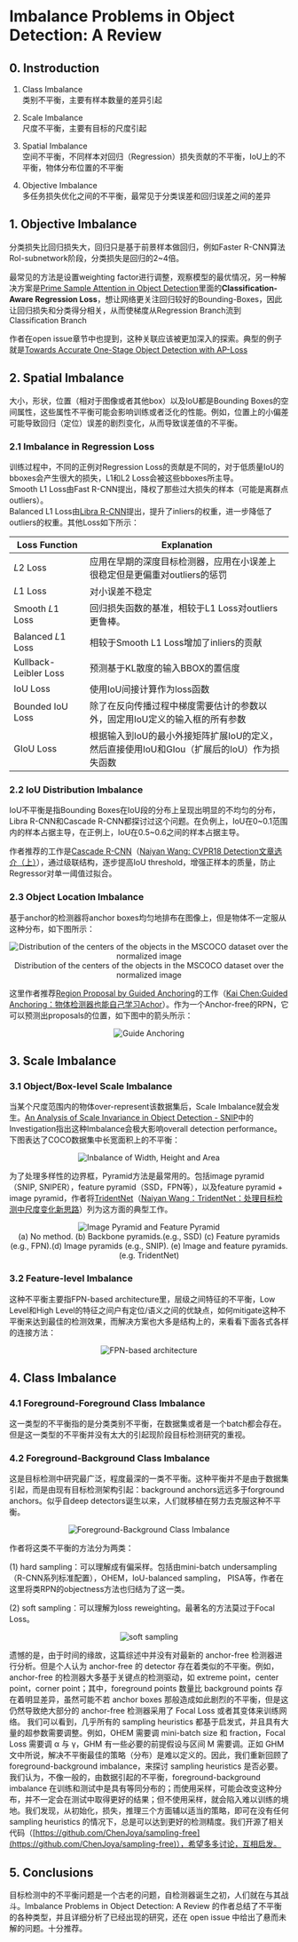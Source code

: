 # Imbalance Problems in Object Detection: A Review

## 0. Instroduction

1. Class Imbalance  
类别不平衡，主要有样本数量的差异引起

2. Scale Imbalance  
尺度不平衡，主要有目标的尺度引起

3. Spatial Imbalance  
空间不平衡，不同样本对回归（Regression）损失贡献的不平衡，IoU上的不平衡，物体分布位置的不平衡

4. Objective Imbalance  
多任务损失优化之间的不平衡，最常见于分类误差和回归误差之间的差异

## 1. Objective Imbalance  

分类损失比回归损失大，回归只是基于前景样本做回归，例如Faster R-CNN算法RoI-subnetwork阶段，分类损失是回归的2~4倍。
  
最常见的方法是设置weighting factor进行调整，观察模型的最优情况，另一种解决方案是[Prime Sample Attention in Object Detection](https://arxiv.org/abs/1904.04821)里面的**Classification-Aware Regression Loss**，想让网络更关注回归较好的Bounding-Boxes，因此让回归损失和分类得分相关，从而使梯度从Regression Branch流到Classification Branch  

作者在open issue章节中也提到，这种关联应该被更加深入的探索。典型的例子就是[Towards Accurate One-Stage Object Detection with AP-Loss](https://arxiv.org/abs/1904.06373)

## 2. Spatial Imbalance  

大小，形状，位置（相对于图像或者其他box）以及IoU都是Bounding Boxes的空间属性，这些属性不平衡可能会影响训练或者泛化的性能。例如，位置上的小偏差可能导致回归（定位）误差的剧烈变化，从而导致误差值的不平衡。  

### 2.1 Imbalance in Regression Loss  

训练过程中，不同的正例对Regression Loss的贡献是不同的，对于低质量IoU的bboxes会产生很大的损失，L1和L2 Loss会被这些bboxes所主导。  
Smooth L1 Loss由Fast R-CNN提出，降权了那些过大损失的样本（可能是离群点outliers）。  
Balanced L1 Loss由[Libra R-CNN](http://openaccess.thecvf.com/content_CVPR_2019/papers/Pang_Libra_R-CNN_Towards_Balanced_Learning_for_Object_Detection_CVPR_2019_paper.pdf)提出，提升了inliers的权重，进一步降低了outliers的权重。其他Loss如下所示：

Loss Function         | Explanation  
--                    | --  
*L*2 Loss             | 应用在早期的深度目标检测器，应用在小误差上</br>很稳定但是更偏重对outliers的惩罚
*L*1 Loss             | 对小误差不稳定
Smooth *L*1 Loss      | 回归损失函数的基准，相较于L1 Loss对outliers更鲁棒。
Balanced *L*1 Loss    | 相较于Smooth L1 Loss增加了inliers的贡献
Kullback-Leibler Loss | 预测基于KL散度的输入BBOX的置信度
IoU Loss              | 使用IoU间接计算作为loss函数
Bounded IoU Loss      | 除了在反向传播过程中梯度需要估计的参数以外，固定用IoU定义的输入框的所有参数
GIoU Loss             | 根据输入到IoU的最小外接矩阵扩展IoU的定义，</br>然后直接使用IoU和GIou（扩展后的IoU）作为损失函数

### 2.2 IoU Distribution Imbalance  

IoU不平衡是指Bounding Boxes在IoU段的分布上呈现出明显的不均匀的分布，Libra R-CNN和Cascade R-CNN都探讨过这个问题。在负例上，IoU在0~0.1范围内的样本占据主导，在正例上，IoU在0.5~0.6之间的样本占据主导。  

作者推荐的工作是[Cascade R-CNN](https://arxiv.org/abs/1712.00726)（[Naiyan Wang: CVPR18 Detection文章选介（上）](https://zhuanlan.zhihu.com/p/35882192)），通过级联结构，逐步提高IoU threshold，增强正样本的质量，防止Regressor对单一阈值过拟合。

### 2.3 Object Location Imbalance

基于anchor的检测器将anchor boxes均匀地排布在图像上，但是物体不一定服从这种分布，如下图所示：

<center><img alt="Distribution of the centers of the objects in the MSCOCO dataset over the normalized image" src="https://pic4.zhimg.com/80/v2-91dee22ca92cf959379a0b7a035b4177_720w.jpg"/><br/>Distribution of the centers of the objects in the MSCOCO dataset over the normalized image</center>  

这里作者推荐[Region Proposal by Guided Anchoring](https://arxiv.org/abs/1901.03278)的工作（[Kai Chen:Guided Anchoring：物体检测器也能自己学习Achor](https://zhuanlan.zhihu.com/p/55854246)）。作为一个Anchor-free的RPN，它可以预测出proposals的位置，如下图中的箭头所示：

<center><img alt="Guide Anchoring" src="https://pic2.zhimg.com/v2-6127807a220533da786c737ef42c3d5d_r.jpg"/></center>

## 3. Scale Imbalance

### 3.1 Object/Box-level Scale Imbalance

当某个尺度范围内的物体over-represent该数据集后，Scale Imbalance就会发生。[An Analysis of Scale Invariance in Object Detection - SNIP](https://arxiv.org/abs/1711.08189)中的Investigation指出这种Imbalance会极大影响overall detection performance。下图表达了COCO数据集中长宽面积上的不平衡：

<center><img alt="Inbalance of Width, Height and Area" src="https://pic1.zhimg.com/v2-1bc0bbee141ab43d5bacd8010d8242bc_r.jpg"/></center>

为了处理多样性的边界框，Pyramid方法是最常用的。包括image pyramid（SNIP, SNIPER），feature pyramid（SSD，FPN等），以及feature pyramid + image pyramid，作者将[TridentNet](https://arxiv.org/abs/1901.01892)（[Naiyan Wang：TridentNet：处理目标检测中尺度变化新思路](https://zhuanlan.zhihu.com/p/54334986)）列为这方面的典型工作。

<center><img alt="Image Pyramid and Feature Pyramid" src="https://pic4.zhimg.com/v2-6ce3ec843795fdba8d7b32f09d618a17_r.jpg"/><br/>(a) No method. (b) Backbone pyramids.(e.g., SSD) (c) Feature pyramids (e.g., FPN).(d) Image pyramids (e.g., SNIP). (e) Image and feature pyramids. (e.g. TridentNet)</center>

### 3.2 Feature-level Imbalance

这种不平衡主要指FPN-based architecture里，层级之间特征的不平衡，Low Level和High Level的特征之间户有定位/语义之间的优缺点，如何mitigate这种不平衡来达到最佳的检测效果，而解决方案也大多是结构上的，来看看下面各式各样的连接方法：

<center><img alt="FPN-based architecture" src="https://pic3.zhimg.com/80/v2-e99dd871c228fb88472503cad1c297d2_720w.jpg"/></center>

## 4. Class Imbalance

### 4.1 Foreground-Foreground Class Imbalance

这一类型的不平衡指的是分类类别不平衡，在数据集或者是一个batch都会存在。但是这一类型的不平衡并没有太大的引起现阶段目标检测研究的重视。

### 4.2 Foreground-Background Class Imbalance

这是目标检测中研究最广泛，程度最深的一类不平衡。这种平衡并不是由于数据集引起，而是由现有目标检测架构引起：background anchors远远多于forground anchors。似乎自deep detectors诞生以来，人们就移植在努力去克服这种不平衡。

<center><img alt="Foreground-Background Class Imbalance" src="https://pic4.zhimg.com/v2-361aa868149fa2c07fbf561936b30f4b_r.jpg"/></center>

作者将这类不平衡的方法分为两类：

(1) hard sampling：可以理解成有偏采样。包括由mini-batch undersampling（R-CNN系列标准配置），OHEM，IoU-balanced sampling， PISA等，作者在这里将类RPN的objectness方法也归结为了这一类。

(2) soft sampling：可以理解为loss reweighting。最著名的方法莫过于Focal Loss。

<center><img alt="soft sampling" src="https://pic4.zhimg.com/80/v2-ef9c070e304aff6a40e7ec3b88a6031f_720w.jpg"/></center>

遗憾的是，由于时间的缘故，这篇综述中并没有对最新的 anchor-free 检测器进行分析。但是个人认为 anchor-free 的 detector 存在着类似的不平衡。例如，anchor-free 的检测器大多基于关键点的检测驱动，如 extreme point，center point，corner point；其中，foreground points 数量比 background points 存在着明显差异，虽然可能不若 anchor boxes 那般造成如此剧烈的不平衡，但是这仍然导致绝大部分的 anchor-free 检测器采用了 Focal Loss 或者其变体来训练网络。
我们可以看到，几乎所有的 sampling heuristics 都基于启发式，并且具有大量的超参数需要调整。例如，OHEM 需要调 mini-batch size 和 fraction，Focal Loss 需要调 α 与 γ，GHM 有一些必要的前提假设与区间 M 需要调。正如 GHM 文中所说，解决不平衡最佳的策略（分布）是难以定义的。因此，我们重新回顾了 foreground-background imbalance，来探讨 sampling heuristics 是否必要。我们认为，不像一般的，由数据引起的不平衡，foreground-background imbalance 在训练和测试中是具有等同分布的；而使用采样，可能会改变这种分布，并不一定会在测试中取得更好的结果；但不使用采样，就会陷入难以训练的境地。我们发现，从初始化，损失，推理三个方面辅以适当的策略，即可在没有任何 sampling heuristics 的情况下，总是可以达到更好的检测精度。我们开源了相关代码（[https://github.com/ChenJoya/sampling-free](https://github.com/ChenJoya/sampling-free)），希望多多讨论，互相启发。

## 5. Conclusions

目标检测中的不平衡问题是一个古老的问题，自检测器诞生之初，人们就在与其战斗。Imbalance Problems in Object Detection: A Review 的作者总结了不平衡的各种类型，并且详细分析了已经出现的研究，还在 open issue 中给出了悬而未解的问题。十分推荐。
